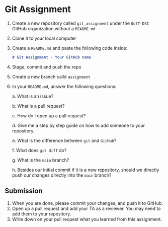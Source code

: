 # Git Assignment

1. Create a new repository called `git_assignment` under the `UofT-DSI` GitHub organization without a `README.md`
2. Clone it to your local computer
3. Create a `README.md` and paste the following code inside:

    ```markdown
    # Git Assignment - Your GitHub name
    ```

4. Stage, commit and push the repo
5. Create a new branch calld `assignment`
6. In your `README.md`, answer the following questions:

    a. What is an issue?
    
    b. What is a pull request?

    c. How do I open up a pull request?
    
    d. Give me a step by step guide on how to add someone to your repository.

    e. What is the difference between `git` and `GitHub`?

    f. What does `git diff` do?

    g. What is the `main` branch?

    h. Besides our initial commit if it is a new repository, should we directly push our changes directly into the `main` branch?

## Submission

1. When you are done, please commit your changes, and push it to GitHub.
2. Open up a pull request and add your TA as a reviewer. You may need to add them to your repository.
3. Write down on your pull request what you learned from this assignment.
